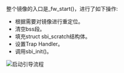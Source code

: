 整个镜像的入口是_fw_start()，进行了如下操作:
- 根据需要对镜像进行重定位。
- 清空bss段。
- 填充struct sbi_scratch结构体。
- 设置Trap Handler。
- 调用sbi_init()。

![启动引导流程](img/opensbi初始化流程.png)